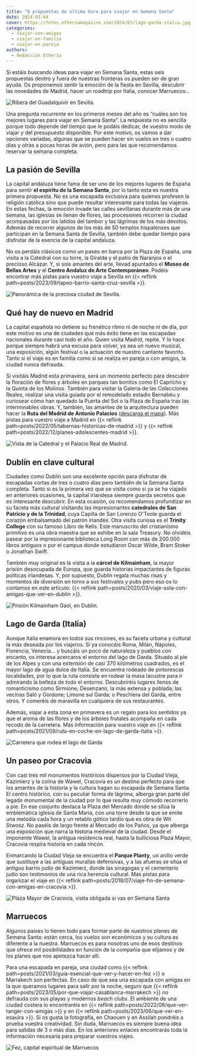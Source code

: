 ```yaml
---
title: "6 propuestas de última hora para viajar en Semana Santa"
date: 2024-03-04
cover: https://fotos.etheriamagazine.com/2024/03/lago-garda-italia.jpg
categories: 
  - viajar-con-amigas
  - viajar-en-familia
  - viajar-en-pareja
authors: 
  - Redacción Etheria
---
```


Si estáis buscando ideas para viajar en Semana Santa, estas seis propuestas dentro y 
fuera de nuestras fronteras os pueden ser de gran ayuda. Os proponemos sentir la emoción 
de la fiesta en Sevilla, descubrir las novedades de Madrid, hacer un roadtrip por 
Italia, conocer Marruecos… 

![Ribera del Guadalquivir en Sevilla.](https://fotos.etheriamagazine.com/2024/03/Sevilla-guadalquivir.jpg "Ribera del Guadalquivir en Sevilla. © Damiano Natale")

Una pregunta recurrente en los primeros meses del año es “cuáles son los mejores lugares 
para viajar en Semana Santa”. La respuesta no es sencilla porque todo depende del tiempo 
que le podáis dedicar, de vuestro modo de viajar y del presupuesto disponible. Por este 
motivo, os vamos a dar opciones variadas, algunas que se pueden hacer sin vuelos en tres 
o cuatro días y otras a pocas horas de avión, pero para las que recomendamos reservar la 
semana completa. 

## La pasión de Sevilla

La capital andaluza tiene fama de ser uno de los mejores lugares de España para sentir 
**el espíritu de la Semana Santa**, por lo tanto esta es nuestra primera propuesta. No 
es una escapada exclusiva para quienes profesen la religión católica sino que puede 
resultar interesante para todas las viajeras. En estas fechas, la emoción invade las 
calles sevillanas durante más de una semana, las iglesias se llenan de flores, las 
procesiones recorren la ciudad acompasadas por los latidos del tambor y las lágrimas de 
los más devotos. Además de recorrer algunos de los más de 50 templos hispalenses que 
participan en la Semana Santa de Sevilla, también debe quedar tiempo para disfrutar de 
la esencia de la capital andaluza. 

No os perdáis clásicos como un paseo en barca por la Plaza de España, una visita a la 
Catedral con su torre, la Giralda y el patio de Naranjos o el precioso Alcázar. Y, si 
sois amantes del arte, llevad apuntados el **Museo de Bellas Artes** y el **Centro 
Andaluz de Arte Contemporáneo**. Podéis encontrar más pistas para vuestro viaje a 
Sevilla en {{< reflink path=posts/2023/09/tapeo-barrio-santa-cruz-sevilla >}}. 

![Panorámica de la preciosa ciudad de Sevilla.](https://fotos.etheriamagazine.com/2024/03/semana-santa-sevilla.jpg "Panorámica de la preciosa ciudad de Sevilla. © Henrique Ferreira")

## Qué hay de nuevo en Madrid

La capital española no detiene su frenético ritmo ni de noche ni de día, por este motivo 
es una de ciudades que más éxito tiene en las escapadas nacionales durante casi todo el 
año. Quien visita Madrid, repite. Y lo hace porque siempre habrá una excusa para volver, 
ya sea un nuevo musical, una exposición, algún festival o la actuación de nuestro 
cantante favorito. Tanto si el viaje es en familia como si se realiza en pareja o con 
amigos, la ciudad nunca defrauda. 

Si visitáis Madrid esta primavera, será un momento perfecto para descubrir la floración 
de flores y árboles en parques tan bonitos como El Capricho y la Quinta de los Molinos. 
También para visitar la Galería de las Colecciones Reales, realizar una visita guiada 
por el remodelado estadio Bernabéu y curiosear cómo han quedado la Puerta del Sol o la 
Plaza de España tras las interminables obras. Y, también, las amantes de la arquitectura 
pueden hacer la **Ruta del Madrid de Antonio Palacios** ([descarga el 
mapa](https://www.esmadrid.com/sites/default/files/mapa_ilustrado_antonio_palacios_es.pdf)). 
Más pistas para vuestro viaje a Madrid en {{< reflink 
path=posts/2022/05/tabernas-historicas-de-madrid >}} y {{< reflink 
path=posts/2022/12/planes-adolescentes-madrid >}}. 

![Vista de la Catedral y el Palacio Real de Madrid.](https://fotos.etheriamagazine.com/2024/03/madrid-viajes.jpg "Vista de la Catedral y el Palacio Real de Madrid. © Eduardo Rodríguez")

## Dublín en clave cultural

Ciudades como Dublín son una excelente opción para disfrutar de escapadas cortas de tres 
o cuatro días pero también de la Semana Santa completa. Tanto si es la primera vez que 
se visita como si ya se ha viajado en anteriores ocasiones, la capital irlandesa siempre 
guarda secretos que es interesante descubrir. En esta ocasión, os recomendamos 
profundizar en su faceta más cultural visitando las impresionantes **catedrales de San 
Patricio y de la Trinidad**, cuya Capilla de San Lorenzo O'Toole guarda el corazón 
embalsamado del patrón irlandés. Otra visita curiosa es el **Trinity College** con su 
famoso Libro de Kells. Este manuscrito del cristianismo primitivo es una obra maestra 
que se exhibe en la sala Treasury. No olvidéis pasear por la impresionante biblioteca 
Long Room con más de 200.000 libros antiguos o por el campus donde estudiaron Oscar 
Wilde, Bram Stoker o Jonathan Swift. 

También muy original es la visita a la **cárcel de Kilmainham**, la mayor prisión 
desocupada de Europa, que guarda historias impactantes de figuras políticas irlandesas. 
Y, por supuesto, Dublín regala muchas risas y momentos de diversión en torno a sus 
festivales y pubs pero eso os lo contamos en este artículo: {{< reflink 
path=posts/2020/03/viaje-sola-con-amigas-que-ver-en-dublin >}}. 

![Prisión Kilmainham Gaol, en Dublín.](https://fotos.etheriamagazine.com/2024/03/Kilmainham-Gaol.jpg "Prisión Kilmainham Gaol, en Dublín. © Chris Hill")

## Lago de Garda (Italia)

Aunque Italia enamora en todos sus rincones, es su faceta urbana y cultural la más 
deseada por los viajeros. Si ya conocéis Roma, Milán, Nápoles, Florencia, Venecia… y 
buscáis un poco de naturaleza y pueblos con encanto, os interesa acercaros el entorno 
del lago de Garda. Situado al pie de los Alpes y con una extensión de casi 370 
kilómetros cuadrados, es el mayor lago de agua dulce de Italia. Se encuentra rodeado de 
pintorescas localidades, por lo que la ruta consiste en rodear la masa lacustre para ir 
admirando la belleza de todo el entorno. Descubriréis lugares llenos de romanticismo 
como Sirmione; Desenzano, la más extensa y poblada; las vecinas Saló y Gordone; Limone 
sul Garda; o Peschiera del Garda, entre otros. Y comeréis de maravilla en cualquiera de 
sus restaurantes. 

Además, viajar a esta zona en primavera es un regalo para los sentidos ya que el aroma 
de las flores y de los árboles frutales acompaña en cada recodo de la carretera. Más 
información para vuestro viaje en {{< reflink 
path=posts/2021/09/ruta-en-coche-en-lago-de-garda-italia >}}. 

![Carretera que rodea el lago de Garda](https://fotos.etheriamagazine.com/2024/03/lago-garda-italia.jpg "Carretera que rodea el lago de Garda. © Elisabetta Falco")

## Un paseo por Cracovia

Con casi tres mil monumentos históricos dispersos por la Ciudad Vieja, Kazimierz y la 
colina de Wawel, Cracovia es un destino perfecto para que los amantes de la historia y 
la cultura hagan su escapada de Semana Santa. El centro histórico, con su peculiar forma 
de lágrima, alberga gran parte del legado monumental de la ciudad por lo que resulta muy 
cómodo recorrerlo a pie. En ese conjunto destaca la Plaza del Mercado donde se sitúa la 
emblemática iglesia de Santa María, con una torre desde la que se emite una melodía cada 
hora y un retablo gótico tardío que es obra de Wit Stwosz. No paséis de largo frente al 
Mercado de los Paños, ya que alberga una exposición que narra la historia medieval de la 
ciudad. Desde el imponente Wawel, la antigua residencia real, hasta la bulliciosa Plaza 
Mayor, Cracovia respira historia en cada rincón. 

Enmarcando la Ciudad Vieja se encuentra el **Parque Planty**, un anillo verde que 
sustituye a las antiguas murallas defensivas, y a las afueras se sitúa el antiguo barrio 
judío de Kazimierz, donde las sinagogas y el cementerio judío son testimonios de una 
rica herencia cultural. Más pistas para organizar el viaje en {{< reflink 
path=posts/2018/07/viaje-fin-de-semana-con-amigas-en-cracovia >}}. 

![Plaza Mayor de Cracovia, visita obligada si vas en Semana Santa](https://fotos.etheriamagazine.com/2024/03/cracovia-semana-santa.jpg "Centro histórico de Cracovia. © Kevin Perez Camacho")

## Marruecos

Algunos países lo tienen todo para formar parte de nuestros planes de Semana Santa: 
están cerca, los vuelos son económicos y su cultura es diferente a la nuestra. Marruecos 
es para nosotras uno de esos destinos que ofrece mil posibilidades en función de la 
compañía que elijamos y de los planes que nos apetezca hacer allí. 

Para una escapada en pareja, una ciudad como {{< reflink 
path=posts/2021/03/guia-esencial-que-ver-y-hacer-en-fez >}} o Marrakech son perfectas. 
En caso de que sea una escapada con amigas en la que queramos lugares para salir por la 
noche, seguro que {{< reflink path=posts/2023/05/por-que-viajar-casablanca-marrakech >}} 
no defrauda con sus playas y modernos _beach clubs_. El ambiente de una ciudad costera 
lo encontraréis en {{< reflink path=posts/2022/08/que-ver-tanger-con-amigas >}} y en {{< 
reflink path=posts/2023/06/que-ver-en-esauira >}}. Si os gusta la fotografía, en Chaouen 
y en Assilah pondréis a prueba vuestra creatividad. Sin duda, Marruecos es siempre buena 
idea para salidas de 3 o más días. En los anteriores enlaces encontrarás toda la 
información necesaria para preparar vuestros viajes. 

![Fez, capital espiritual de Marruecos](https://fotos.etheriamagazine.com/2024/03/viaje-fez.jpg "Fez, capital espiritual de Marruecos. © Parker Hilton")
